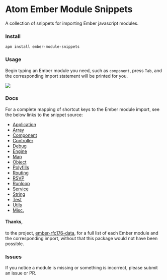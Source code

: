 # Atom Ember Module Snippets

A collection of snippets for importing Ember javascript modules.

### Install

`apm install ember-module-snippets`

### Usage

Begin typing an Ember module you need, such as `component`, press `Tab`, and the corresponding import statement will be printed for you.

![ ](https://res.cloudinary.com/dvc1fhbvs/image/upload/v1500348295/ember-module-snippets-demo-3_bcmqme.gif "Atom ember module snippet demo")

### Docs

For a complete mapping of shortcut keys to the Ember module import, see the below links to the snippet source:

- [Application](https://github.com/jbailey4/atom-ember-module-snippets/blob/master/snippets/application.cson)
- [Array](https://github.com/jbailey4/atom-ember-module-snippets/blob/master/snippets/array.cson)
- [Component](https://github.com/jbailey4/atom-ember-module-snippets/blob/master/snippets/component.cson)
- [Controller](https://github.com/jbailey4/atom-ember-module-snippets/blob/master/snippets/controller.cson)
- [Debug](https://github.com/jbailey4/atom-ember-module-snippets/blob/master/snippets/debug.cson)
- [Engine](https://github.com/jbailey4/atom-ember-module-snippets/blob/master/snippets/engine.cson)
- [Map](https://github.com/jbailey4/atom-ember-module-snippets/blob/master/snippets/map.cson)
- [Object](https://github.com/jbailey4/atom-ember-module-snippets/blob/master/snippets/object.cson)
- [Polyfills](https://github.com/jbailey4/atom-ember-module-snippets/blob/master/snippets/polyfills.cson)
- [Routing](https://github.com/jbailey4/atom-ember-module-snippets/blob/master/snippets/routing.cson)
- [RSVP](https://github.com/jbailey4/atom-ember-module-snippets/blob/master/snippets/rsvp.cson)
- [Runloop](https://github.com/jbailey4/atom-ember-module-snippets/blob/master/snippets/runloop.cson)
- [Service](https://github.com/jbailey4/atom-ember-module-snippets/blob/master/snippets/service.cson)
- [String](https://github.com/jbailey4/atom-ember-module-snippets/blob/master/snippets/string.cson)
- [Test](https://github.com/jbailey4/atom-ember-module-snippets/blob/master/snippets/test.cson)
- [Utils](https://github.com/jbailey4/atom-ember-module-snippets/blob/master/snippets/utils.cson)
- [Misc.](https://github.com/jbailey4/atom-ember-module-snippets/blob/master/snippets/base.cson)


#### Thanks,

to the project, [ember-rfc176-data](https://github.com/ember-cli/ember-rfc176-data), for a full list of each Ember module and the corresponding import, without that this package would not have been possible.

### Issues

If you notice a module is missing or something is incorrect, please submit an issue or PR.
